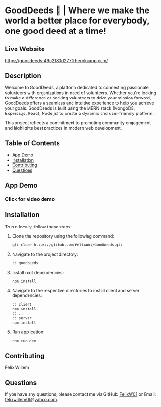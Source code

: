 # GoodDeeds 🤝 | Where we make the world a better place for everybody, one good deed at a time!

## Live Website 

https://gooddeeds-49c2180d2770.herokuapp.com/

## Description
Welcome to GoodDeeds, a platform dedicated to connecting passionate volunteers with organizations in need of volunteers. Whether you're looking to make a difference or seeking volunteers to drive your mission forward, GoodDeeds offers a seamless and intuitive experience to help you achieve your goals. GoodDeeds is built using the MERN stack (MongoDB, Express.js, React, Node.js) to create a dynamic and user-friendly platform.

This project reflects a commitment to promoting community engagement and highlights best practices in modern web development.

## Table of Contents
- [App Demo](#app-demo)
- [Installation](#installation)
- [Contributing](#contributing)
- [Questions](#questions)

## App Demo
### Click for video demo


## Installation
To run locally, follow these steps:

1. Clone the repository using the following command:
    ```bash
    git clone https://github.com/FelixW01/GoodDeeds.git
    ```

2. Navigate to the project directory:
    ```bash
    cd gooddeeds
    ```

3. Install root dependencies:
    ```bash
    npm install
    ```

4. Navigate to the respective directories to install client and server dependencies:
    ```bash
    cd client
    npm install
    cd ..
    cd server
    npm install
    ```

5. Run application:
    ```bash
    npm run dev
    ```

## Contributing
Felix Willem

## Questions
If you have any questions, please contact me via GitHub: [FelixW01](https://github.com/FelixW01) or Email: felixwillem01@yahoo.com.
